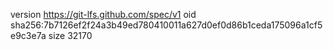 version https://git-lfs.github.com/spec/v1
oid sha256:7b7126ef2f24a3b49ed780410011a627d0ef0d86b1ceda175096a1cf5e9c3e7a
size 32170
